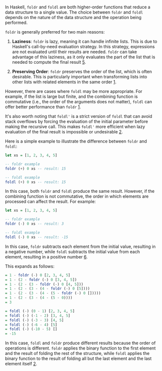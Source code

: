 In Haskell, `foldr` and `foldl` are both higher-order functions that reduce a data structure to a single value. The choice between `foldr` and `foldl` depends on the nature of the data structure and the operation being performed.

`foldr` is generally preferred for two main reasons:

1. **Laziness**: `foldr` is lazy, meaning it can handle infinite lists. This is due to Haskell's call-by-need evaluation strategy. In this strategy, expressions are not evaluated until their results are needed. `foldr` can take advantage of this laziness, as it only evaluates the part of the list that is needed to compute the final result [5](https://gist.github.com/CMCDragonkai/9f5f75118dda10131764).

2. **Preserving Order**: `foldr` preserves the order of the list, which is often desirable. This is particularly important when transforming lists into other lists with related elements in the same order [1](https://wiki.haskell.org/Foldr_Foldl_Foldl').

However, there are cases where `foldl` may be more appropriate. For example, if the list is large but finite, and the combining function is commutative (i.e., the order of the arguments does not matter), `foldl` can offer better performance than `foldr` [1](https://wiki.haskell.org/Foldr_Foldl_Foldl').

It's also worth noting that `foldl'` is a strict version of `foldl` that can avoid stack overflows by forcing the evaluation of the initial parameter before making the recursive call. This makes `foldl'` more efficient when lazy evaluation of the final result is impossible or undesirable [2](https://www.haskell.org/haskellwiki/Fold).

Here is a simple example to illustrate the difference between `foldr` and `foldl`:

```haskell
let xs = [1, 2, 3, 4, 5]

-- foldr example
foldr (+) 0 xs -- result: 15

-- foldl example
foldl (+) 0 xs -- result: 15
```

In this case, both `foldr` and `foldl` produce the same result. However, if the combining function is not commutative, the order in which elements are processed can affect the result. For example:

```haskell
let xs = [1, 2, 3, 4, 5]

-- foldr example
foldr (-) 0 xs -- result: 3

-- foldl example
foldl (-) 0 xs -- result: -15
```


In this case, `foldr` subtracts each element from the initial value, resulting in a negative number, while `foldl` subtracts the initial value from each element, resulting in a positive number [6](https://www.davidculley.com/blog/haskells-foldl-and-foldr-explained/).

This expands as follows:

```haskell
= 1 - foldr (-) 0 [2, 3, 4, 5]
= 1 - (2 - foldr (-) 0 [3, 4, 5])
= 1 - (2 - (3 - foldr (-) 0 [4, 5]))
= 1 - (2 - (3 - (4 - foldr (-) 0 [5])))
= 1 - (2 - (3 - (4 - (5 - foldr (-) 0 []))))
= 1 - (2 - (3 - (4 - (5 - 0))))
= 3
```

```haskell
= foldl (-) (0 - 1) [2, 3, 4, 5]
= foldl (-) (-1 - 2) [3, 4, 5]
= foldl (-) (-3 - 3) [4, 5]
= foldl (-) (-6 - 4) [5]
= foldl (-) (-10 - 5) []
= -15
```
In this case, `foldl` and `foldr` produce different results because the order of operations is different. `foldr` applies the binary function to the first element and the result of folding the rest of the structure, while `foldl` applies the binary function to the result of folding all but the last element and the last element itself [2](https://www.haskell.org/haskellwiki/Fold).